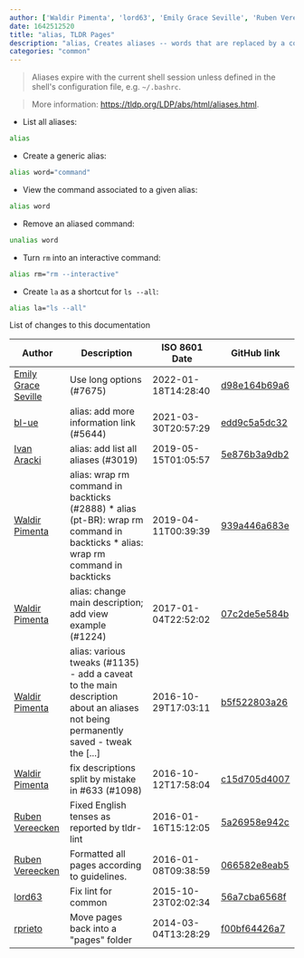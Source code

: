 ```yaml
---
author: ['Waldir Pimenta', 'lord63', 'Emily Grace Seville', 'Ruben Vereecken', 'Ivan Aracki', 'rprieto', 'bl-ue']
date: 1642512520
title: "alias, TLDR Pages"
description: "alias, Creates aliases -- words that are replaced by a command string."
categories: "common"
---
```

> Aliases expire with the current shell session unless defined in the shell's configuration file, e.g. `~/.bashrc`.

> More information: <https://tldp.org/LDP/abs/html/aliases.html>.

- List all aliases:

```bash
alias
```

- Create a generic alias:

```bash
alias word="command"
```

- View the command associated to a given alias:

```bash
alias word
```

- Remove an aliased command:

```bash
unalias word
```

- Turn `rm` into an interactive command:

```bash
alias rm="rm --interactive"
```

- Create `la` as a shortcut for `ls --all`:

```bash
alias la="ls --all"
```
List of changes to this documentation


Author | Description | ISO 8601 Date | GitHub link
------|-----|-----|-----
[Emily Grace Seville](mailto:emilyseville7cf@gmail.com) | Use long options (#7675) | 2022-01-18T14:28:40 | [d98e164b69a6](https://github.com/tldr-pages/tldr/commit/d98e164b69a6ecb75e97a05201e2d18d9aec1e16)
[bl-ue](mailto:54780737+bl-ue@users.noreply.github.com) | alias: add more information link (#5644) | 2021-03-30T20:57:29 | [edd9c5a5dc32](https://github.com/tldr-pages/tldr/commit/edd9c5a5dc32839ecf45b50d02d0260b8032002e)
[Ivan Aracki](mailto:aracki.ivan@gmail.com) | alias: add list all aliases (#3019) | 2019-05-15T01:05:57 | [5e876b3a9db2](https://github.com/tldr-pages/tldr/commit/5e876b3a9db2279a6d6462d10eb888eaf085514b)
[Waldir Pimenta](mailto:waldyrious@gmail.com) | alias: wrap rm command in backticks (#2888) * alias (pt-BR): wrap rm command in backticks * alias: wrap rm command in backticks | 2019-04-11T00:39:39 | [939a446a683e](https://github.com/tldr-pages/tldr/commit/939a446a683e67944a38a4dda2c507cd9c38f9a6)
[Waldir Pimenta](mailto:waldyrious@gmail.com) | alias: change main description; add view example (#1224) | 2017-01-04T22:52:02 | [07c2de5e584b](https://github.com/tldr-pages/tldr/commit/07c2de5e584bd617c6097cbf4d4b84af4ab5054d)
[Waldir Pimenta](mailto:waldyrious@gmail.com) | alias: various tweaks (#1135) - add a caveat to the main description about an aliases not being permanently saved - tweak the [...] | 2016-10-29T17:03:11 | [b5f522803a26](https://github.com/tldr-pages/tldr/commit/b5f522803a2605f9a8fc85805848454c505ac756)
[Waldir Pimenta](mailto:waldyrious@gmail.com) | fix descriptions split by mistake in #633 (#1098) | 2016-10-12T17:58:04 | [c15d705d4007](https://github.com/tldr-pages/tldr/commit/c15d705d4007cc9adfa737a0ec6b88bef56656a8)
[Ruben Vereecken](mailto:rubenvereecken@gmail.com) | Fixed English tenses as reported by tldr-lint | 2016-01-16T15:12:05 | [5a26958e942c](https://github.com/tldr-pages/tldr/commit/5a26958e942c16ccf9eb1a58bfe4e410b1707e64)
[Ruben Vereecken](mailto:rubenvereecken@gmail.com) | Formatted all pages according to guidelines. | 2016-01-08T09:38:59 | [066582e8eab5](https://github.com/tldr-pages/tldr/commit/066582e8eab57bce9861cc8d379e158d61f1cc95)
[lord63](mailto:lord63.j@gmail.com) | Fix lint for common | 2015-10-23T02:02:34 | [56a7cba6568f](https://github.com/tldr-pages/tldr/commit/56a7cba6568fcdaaeca2ddf0b80341cfc7de6285)
[rprieto](mailto:choicesmade@gmail.com) | Move pages back into a "pages" folder | 2014-03-04T13:28:29 | [f00bf64426a7](https://github.com/tldr-pages/tldr/commit/f00bf64426a792ee3aac792f9c0aec3f8b1eaa7d)

